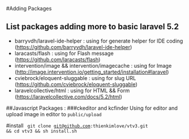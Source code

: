 #Adding Packages
## List packages adding more to basic laravel 5.2
 - barryvdh/laravel-ide-helper : using for generate helper for IDE coding (https://github.com/barryvdh/laravel-ide-helper)
 - laracasts/flash : using for Flash message (https://github.com/laracasts/flash)
 - intervention/image && intervention/imagecache : using for Image (http://image.intervention.io/getting_started/installation#laravel)
 - cviebrock/eloquent-sluggable : using for slug URL (https://github.com/cviebrock/eloquent-sluggable)
 - laravelcollective/html : using for HTML && Form (https://laravelcollective.com/docs/5.2/html)

##Javascript Packages :
###ckeditor and kcfinder
  Using for editor and upload image in editor to <code>public/upload</code>


#install
  <code>
     git clone git@github.com:thienkimlove/vtv3.git && cd vtv3 && sh install.sh
  </code>